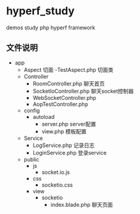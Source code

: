 # hyperf_study
demos study php hyperf framework



## 文件说明

- app
   - Aspect                      切面
     -TestAspect.php             切面类
   - Controller
     - RoomController.php        聊天首页
     - SocketIoController.php    聊天socket控制器
     - WebSocketController.php   
     - AopTestController.php     
   - config
     - autoload
        - server.php             server配置
        - view.php               模板配置
   - Service
     - LogService.php            记录日志
     - LoginService.php          登录service
   - public
     - js
        - socket.io.js
     - css
        - socketio.css
     - view 
        - socketio
            - index.blade.php    聊天页面
   